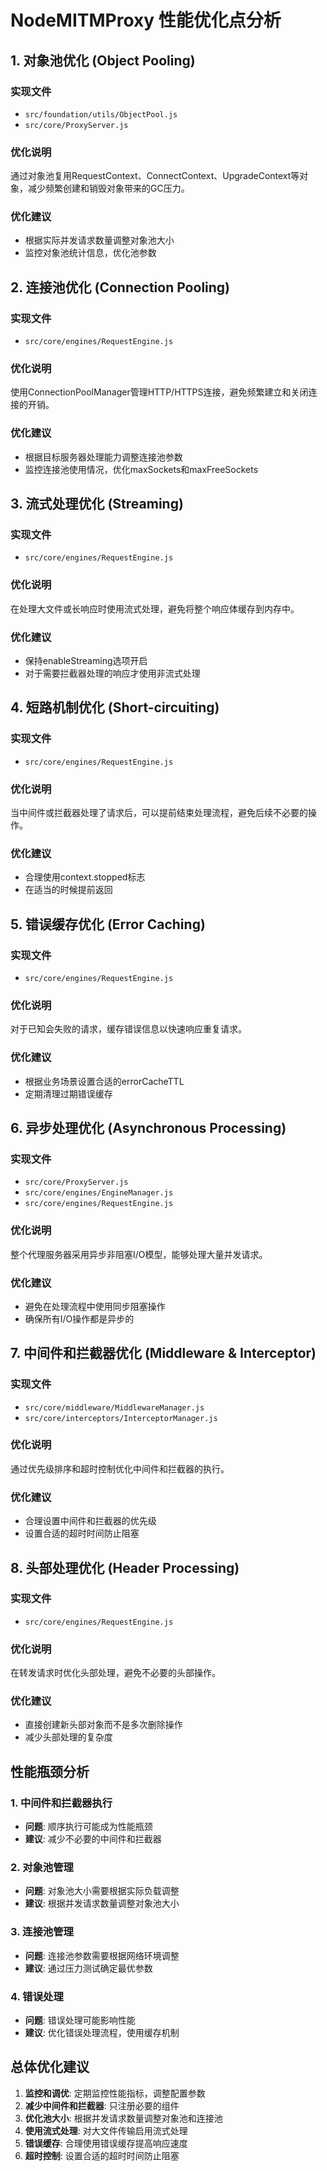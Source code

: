 # NodeMITMProxy 性能优化点分析

## 1. 对象池优化 (Object Pooling)

### 实现文件
- `src/foundation/utils/ObjectPool.js`
- `src/core/ProxyServer.js`

### 优化说明
通过对象池复用RequestContext、ConnectContext、UpgradeContext等对象，减少频繁创建和销毁对象带来的GC压力。

### 优化建议
- 根据实际并发请求数量调整对象池大小
- 监控对象池统计信息，优化池参数

## 2. 连接池优化 (Connection Pooling)

### 实现文件
- `src/core/engines/RequestEngine.js`

### 优化说明
使用ConnectionPoolManager管理HTTP/HTTPS连接，避免频繁建立和关闭连接的开销。

### 优化建议
- 根据目标服务器处理能力调整连接池参数
- 监控连接池使用情况，优化maxSockets和maxFreeSockets

## 3. 流式处理优化 (Streaming)

### 实现文件
- `src/core/engines/RequestEngine.js`

### 优化说明
在处理大文件或长响应时使用流式处理，避免将整个响应体缓存到内存中。

### 优化建议
- 保持enableStreaming选项开启
- 对于需要拦截器处理的响应才使用非流式处理

## 4. 短路机制优化 (Short-circuiting)

### 实现文件
- `src/core/engines/RequestEngine.js`

### 优化说明
当中间件或拦截器处理了请求后，可以提前结束处理流程，避免后续不必要的操作。

### 优化建议
- 合理使用context.stopped标志
- 在适当的时候提前返回

## 5. 错误缓存优化 (Error Caching)

### 实现文件
- `src/core/engines/RequestEngine.js`

### 优化说明
对于已知会失败的请求，缓存错误信息以快速响应重复请求。

### 优化建议
- 根据业务场景设置合适的errorCacheTTL
- 定期清理过期错误缓存

## 6. 异步处理优化 (Asynchronous Processing)

### 实现文件
- `src/core/ProxyServer.js`
- `src/core/engines/EngineManager.js`
- `src/core/engines/RequestEngine.js`

### 优化说明
整个代理服务器采用异步非阻塞I/O模型，能够处理大量并发请求。

### 优化建议
- 避免在处理流程中使用同步阻塞操作
- 确保所有I/O操作都是异步的

## 7. 中间件和拦截器优化 (Middleware & Interceptor)

### 实现文件
- `src/core/middleware/MiddlewareManager.js`
- `src/core/interceptors/InterceptorManager.js`

### 优化说明
通过优先级排序和超时控制优化中间件和拦截器的执行。

### 优化建议
- 合理设置中间件和拦截器的优先级
- 设置合适的超时时间防止阻塞

## 8. 头部处理优化 (Header Processing)

### 实现文件
- `src/core/engines/RequestEngine.js`

### 优化说明
在转发请求时优化头部处理，避免不必要的头部操作。

### 优化建议
- 直接创建新头部对象而不是多次删除操作
- 减少头部处理的复杂度

## 性能瓶颈分析

### 1. 中间件和拦截器执行
- **问题**: 顺序执行可能成为性能瓶颈
- **建议**: 减少不必要的中间件和拦截器

### 2. 对象池管理
- **问题**: 对象池大小需要根据实际负载调整
- **建议**: 根据并发请求数量调整对象池大小

### 3. 连接池管理
- **问题**: 连接池参数需要根据网络环境调整
- **建议**: 通过压力测试确定最优参数

### 4. 错误处理
- **问题**: 错误处理可能影响性能
- **建议**: 优化错误处理流程，使用缓存机制

## 总体优化建议

1. **监控和调优**: 定期监控性能指标，调整配置参数
2. **减少中间件和拦截器**: 只注册必要的组件
3. **优化池大小**: 根据并发请求数量调整对象池和连接池
4. **使用流式处理**: 对大文件传输启用流式处理
5. **错误缓存**: 合理使用错误缓存提高响应速度
6. **超时控制**: 设置合适的超时时间防止阻塞
